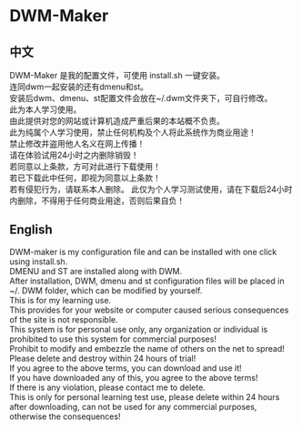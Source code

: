 # DWM-Maker
## 中文
DWM-Maker 是我的配置文件，可使用 install.sh 一键安装。    
连同dwm一起安装的还有dmenu和st。    
安装后dwm、dmenu、st配置文件会放在~/.dwm文件夹下，可自行修改。    
此为本人学习使用。    
由此提供对您的网站或计算机造成严重后果的本站概不负责。    
此为纯属个人学习使用，禁止任何机构及个人将此系统作为商业用途！    
禁止修改并盗用他人名义在网上传播！    
请在体验试用24小时之内删除销毁！    
若同意以上条款，方可对此进行下载使用！    
若已下载此中任何，即视为同意以上条款！    
若有侵犯行为，请联系本人删除。
此仅为个人学习测试使用，请在下载后24小时内删除，不得用于任何商业用途，否则后果自负！     

## English
DWM-maker is my configuration file and can be installed with one click using install.sh.    
DMENU and ST are installed along with DWM.    
After installation, DWM, dmenu and st configuration files will be placed in ~/. DWM folder, which can be modified by yourself.    
This is for my learning use.     
This provides for your website or computer caused serious consequences of the site is not responsible.    
This system is for personal use only, any organization or individual is prohibited to use this system for commercial purposes!     
Prohibit to modify and embezzle the name of others on the net to spread!    
Please delete and destroy within 24 hours of trial!    
If you agree to the above terms, you can download and use it!    
If you have downloaded any of this, you agree to the above terms!    
If there is any violation, please contact me to delete.    
This is only for personal learning test use, please delete within 24 hours after downloading, can not be used for any commercial purposes, otherwise the consequences!    
